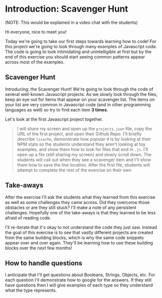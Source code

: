 # Introduction: Scavenger Hunt

(NOTE: This would be explained in a video chat with the students)

Hi everyone, nice to meet you!

Today we're going to take our first steps towards learning how to code!
For this project we're going to look through many examples of Javascript code.
The code is going to look intimidating and unintelligible at first
but by the end of this exercise you should start seeing common patterns appear across most of the examples.

## Scavenger Hunt
Introducing: the Scavenger Hunt!
We're going to look through the code of several well-known Javascript projects. 
As we slowly look through the files, keep an eye out for items that appear on your scavenger list.
The items on your list are very common in Javascript code (and in other programming languages as well) so try to find each item **3 times**.

Let's look at the first Javascript project together.

> I will share my screen and open up the `projects.json` file, copy the URL of the first project, and open their Github Repo.
I'll briefly describe `lscache`, demonstrate how popular it is by looking at their NPM stats so the students understand they aren't looking at toy examples,
and show them how to look for files that end in `.js`. I'll open up a file (still sharing my screen) and slowly scroll down.
The students will call out when they see a scavenger item and I'll show them how to save the line location.
After the first file, students will attempt to complete the rest of the exercise on their own

## Take-aways
After the exercise I'll ask the students what they learned from this exercise as well as some challenges they came across.
Did they overcome those obstacles or are they still stuck? I'll make a note of any persistent challenges.
Hopefully one of the take-aways is that they learned to be less afraid of reading code.

I'll re-iterate that it's okay to not understand the code they just saw.
Instead the goal of this exercise is to see that vastly different projects are created from the same building blocks,
which is why the same code snippets appear over and over again.
They'll be learning how to use these building blocks over the next few months!

## How to handle questions
I anticipate that I'll get questions about Booleans, Strings, Objects, etc.
For each question I'll demonstrate how to google for the answers. If they still have questions then I will give examples of each type
so they understand what the type represents.
